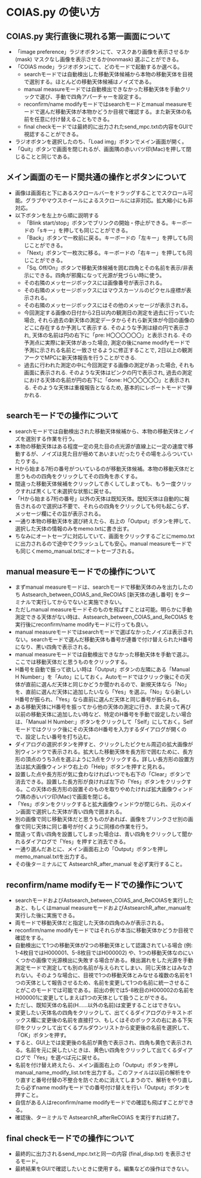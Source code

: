 # COIAS.py の使い方

## COIAS.py 実行直後に現れる第一画面について

- 「image preference」ラジオボタンにて、マスクあり画像を表示させるか(mask) マスクなし画像を表示させるか(nonmask) 選ぶことができる。
- 「COIAS mode」ラジオボタンにて、どのモードで起動するか選べる。
  - searchモードでは自動検出した移動天体候補から本物の移動天体を目視で選別する。ほとんどの移動天体候補はノイズである。
  - manual measureモードでは自動検出できなかった移動天体を手動クリックで選び、手動で四角アパーチャーを設定する。
  - reconfirm/name modifyモードではsearchモードとmanual measureモードで選んだ移動天体が本物かどうか目視で確認する。また新天体の名前を任意に付け替えることもできる。
  - final checkモードでは最終的に出力されたsend_mpc.txtの内容をGUIで視認することができる。
- ラジオボタンを選択したのち、「Load img」ボタンでメイン画面が開く。
- 「Quit」ボタンで画面を閉じれるが、画面隅の赤いバツ印(Mac)を押して閉じることと同じである。

## メイン画面のモード間共通の操作とボタンについて
- 画像は画面右と下にあるスクロールバーをドラッグすることでスクロール可能。グラブやマウスホイールによるスクロールには非対応。拡大縮小にも非対応。
- 以下ボタンを左上から順に説明する
  - 「Blink start/stop」ボタンでブリンクの開始・停止ができる。キーボードの「sキー」を押しても同じことができる。
  - 「Back」ボタンで一枚前に戻る。キーボードの「左キー」を押しても同じことができる。
  - 「Next」ボタンで一枚次に移る。キーボードの「右キー」を押しても同じことができる。
  - 「Sq. Off/On」ボタンで移動天体候補を囲む四角とその名前を表示/非表示にできる。四角が邪魔になって光源が見づらい時に使う。
  - その右隣のメッセージボックスには画像番号が表示される。
  - その右隣のメッセージボックスにはマウスカーソルのピクセル座標が表示される。
  - その右隣のメッセージボックスにはその他のメッセージが表示される。
  - 今回測定する画像の日付から2日以内の観測日の測定を過去に行っていた場合, それら過去の新天体の測定データからそれら新天体が今回の画像のどこに存在するか予測して表示する. そのような予測は緑の円で表示され, 天体の名前は円の右下に「pre: H〇〇〇〇〇〇」と表示される. その予測点に実際に新天体があった場合, 測定の後にname modifyモードで予測に示される名前と一致させるように修正することで, 2日以上の観測アークでMPCに新天体報告を行うことができる.
  - 過去に行われた測定の中に今回測定する画像の測定があった場合, それも画面に表示される. そのような天体はピンクの円で表示され, 過去の測定における天体の名前が円の右下に「done: H〇〇〇〇〇〇」と表示される. そのような天体は重複報告となるため, 基本的にレポートモードで弾かれる.

## searchモードでの操作について
- searchモードでは自動検出された移動天体候補から、本物の移動天体とノイズを選別する作業を行う。
- 本物の移動天体はある程度一定の見た目の点光源が直線上に一定の速度で移動するが、ノイズは見た目が極めてあいまいだったりその場をふらついていたりする。
- Hから始まる7桁の番号がついているのが移動天体候補。本物の移動天体だと思うものの四角をクリックしてその四角を赤くする。
- 間違った移動天体候補をクリックして赤くしてしまっても、もう一度クリックすれば黒くして未選択な状態に戻せる。
- 「Hから始まる7桁の番号」以外の天体は既知天体。既知天体は自動的に報告されるので選択は不要で、それらの四角をクリックしても何も起こらず、メッセージ欄にその旨が表示される。
- 一通り本物の移動天体を選び終えたら、右上の「Output」ボタンを押して、選択した天体の情報のみをmemo.txtに書き出す。
- ちなみにオートセーブに対応していて、画面をクリックするごとにmemo.txtに出力されるので途中でクラッシュしても安心。manual measureモードでも同じくmemo_manual.txtにオートセーブされる。

## manual measureモードでの操作について
- まずmanual measureモードは、searchモードで移動天体のみを出力したのち Astsearch_between_COIAS_and_ReCOIAS [新天体の通し番号] をターミナルで実行してからでないと実施できない。
- ただしmanual measureモードそのものを飛ばすことは可能。明らかに手動測定できる天体がない時は、Astsearch_between_COIAS_and_ReCOIAS を実行後にreconfirm/name modifyモードに行っても良い。
- manual measureモードではsearchモードで選ばなかったノイズは表示されない。searchモードで選んだ移動天体も番号が連番で付け替えられたH番号になり、黒い四角で表示される。
- manual measureモードでは自動検出できなかった移動天体を手動で選ぶ。ここでは移動天体だと思うものをクリックする。
- H番号を自動で振って欲しい時は「Output」ボタンの左隣にある「Manual H Number:」を「Auto」にしておく。Autoモードではクリック後にその天体が直前に選んだ天体と同じかどうか聞かれるので、新規天体なら「No」を、直前に選んだ天体に追加したいなら「Yes」を選ぶ。「No」なら新しいH番号が振られ、「Yes」なら直前に選んだ天体と同じ番号が振られる。
- ある移動天体にH番号を振ってから他の天体の測定に行き、また戻って再び以前の移動天体に追加したい時など、特定のH番号を手動で設定したい場合は、「Manual H Number:」ボタンをクリックして「Self」にしておく。Selfモードではクリック後にその天体のH番号を入力するダイアログが開くので、設定したい番号を打ち込む。
- ダイアログの選択ボタンを押すと、クリックしたピクセル周辺の拡大画像が別ウィンドウで表示される。拡大した移動天体を長方形で囲むために、長方形の頂点のうち3点を選ぶように3点をクリックする。詳しい長方形の設置方法は拡大画像ウィンドウ右上の「Help」ボタンを押すと見れる。
- 設置した点や長方形が気に食わなければいつでも右下の「Clear」ボタンで消去できる。設置した長方形が良ければ左下の「Yes」ボタンをクリックする。この天体の長方形の設置そのものを取りやめたければ拡大画像ウィンドウ隅の赤いバツ印(Mac)で画面を閉じる。
- 「Yes」ボタンをクリックすると拡大画像ウィンドウが閉じられ、元のメイン画面で選択した天体が青い四角で囲まれる。
- 別の画像で同じ移動天体だと思うものがあれば、画像をブリンクさせ別の画像で同じ天体に同じ番号が付くように同様の作業を行う。
- 間違って青い四角を設置してしまった場合は、青い四角をクリックして聞かれるダイアログで「Yes」を押すと消去できる。
- 一通り選んだあとに、メイン画面右上の「Output」ボタンを押しmemo_manual.txtを出力する。
- その後ターミナルにて AstsearchR_after_manual を必ず実行すること。

## reconfirm/name modifyモードでの操作について
- searchモードおよびAstsearch_between_COIAS_and_ReCOIASを実行したあと、もしくはmanual measureモードおよびAstsearchR_after_manualを実行した後に実施できる。
- 両モードで移動天体だと指定した天体の四角のみが表示される。
- reconfirm/name modifyモードではそれらが本当に移動天体かどうか目視で確認をする。
- 自動検出にて1つの移動天体が2つの移動天体として認識されている場合 (例: 1-4枚目ではH000001、5-8枚目ではH000002) や、1つの移動天体なのにいくつかの画像で光源検出に失敗する場合がある。検出漏れをした光源を手動測定モードで測定しても別の名前が与えられてしまい、同じ天体とはみなされない。そのような場合に、目視で1つの移動天体とみなせる複数の名前を1つの天体として報告させるため、名前を変更して1つの名前に統一させることがこのモードでは可能である。前出の例では5-8枚目のH000002の名前をH000001に変更してしまえば1つの天体として扱うことができる。
- ただし、既知天体の名前(H......以外の名前)は変更することはできない。
- 変更したい天体名の四角をクリックして、出てくるダイアログのテキストボックス欄に変更後の名前を直接打つ、もしくはそのボックスの右にある下矢印をクリックして出てくるプルダウンリストから変更後の名前を選択して、「OK」ボタンを押す。
- すると、GUI上では変更後の名前が黄色で表示され、四角も黄色で表示される。名前を元に戻したいときは、黄色い四角をクリックして出てくるダイアログで「Yes」を選べば元に戻せる。
- 名前を付け替え終えたら、メイン画面右上の「Output」ボタンを押しmanual_name_modify_list.txtを出力する。このファイルは以前の解析をやり直すと番号付替の不整合を防ぐために消えてしまうので、解析をやり直したら必ずname modifyモードでの番号付け替えを行い「Output」ボタンを押すこと。
- 自信がある人はreconfirm/name modifyモードでの確認も飛ばすことができる。
- 確認後、ターミナルで AstsearchR_afterReCOIAS を実行すれば終了。

## final checkモードでの操作について
- 最終的に出力されるsend_mpc.txtと同一の内容 (final_disp.txt) を表示させるモード。
- 最終結果をGUIで確認したいときに使用する。編集などの操作はできない。